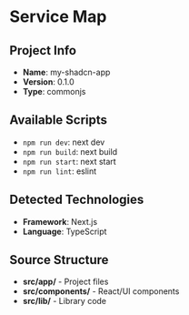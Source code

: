 # Service Map

## Project Info
- **Name**: my-shadcn-app
- **Version**: 0.1.0
- **Type**: commonjs

## Available Scripts
- `npm run dev`: next dev
- `npm run build`: next build
- `npm run start`: next start
- `npm run lint`: eslint

## Detected Technologies
- **Framework**: Next.js
- **Language**: TypeScript

## Source Structure
- **src/app/** - Project files
- **src/components/** - React/UI components
- **src/lib/** - Library code